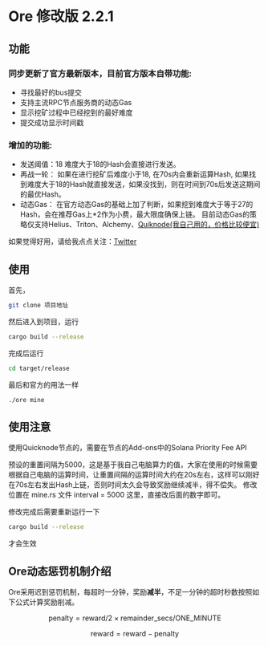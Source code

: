 # Ore 修改版 2.2.1

## 功能

### 同步更新了官方最新版本，目前官方版本自带功能:
* 寻找最好的bus提交
* 支持主流RPC节点服务商的动态Gas
* 显示挖矿过程中已经挖到的最好难度
* 提交成功显示时间戳

### 增加的功能:
* 发送阈值：18   难度大于18的Hash会直接进行发送。
* 再战一轮： 如果在进行挖矿后难度小于18, 在70s内会重新运算Hash, 如果找到难度大于18的Hash就直接发送，如果没找到，则在时间到70s后发送这期间的最优Hash。
* 动态Gas： 在官方动态Gas的基础上加了判断，如果挖到难度大于等于27的Hash，会在推荐Gas上*2作为小费，最大限度确保上链。 目前动态Gas的策略仅支持Helius、Triton、Alchemy、[Quiknode(我自己用的，价格比较便宜)](https://www.quicknode.com/?via=yt)

如果觉得好用，请给我点点关注：[Twitter](https://x.com/YTDiscovery921)

## 使用

首先，
```sh
git clone 项目地址
```

然后进入到项目，运行
```sh
cargo build --release
```

完成后运行
```sh
cd target/release
```

最后和官方的用法一样
```sh
./ore mine 
```
## 使用注意
使用Quicknode节点的，需要在节点的Add-ons中的Solana Priority Fee API

预设的重置间隔为5000，这是基于我自己电脑算力的值，大家在使用的时候需要根据自己电脑的运算时间，让重置间隔的运算时间大约在20s左右，这样可以刚好在70s左右发出Hash上链，否则时间太久会导致奖励继续减半，得不偿失。
修改位置在 mine.rs 文件 interval = 5000 这里，直接改后面的数字即可。

修改完成后需要重新运行一下
```sh
cargo build --release
```
才会生效

## Ore动态惩罚机制介绍

Ore采用迟到惩罚机制，每超时一分钟，奖励**减半**，不足一分钟的超时秒数按照如下公式计算奖励削减。


$$\text{penalty} = {\text{reward}}/{2} \times {\text{remainder_secs}}/{\text{ONE_MINUTE}}$$

$$\text{reward} = \text{reward} - \text{penalty}$$


